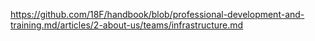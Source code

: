---
---
https://github.com/18F/handbook/blob/professional-development-and-training.md/articles/2-about-us/teams/infrastructure.md